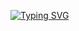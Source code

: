 [![Typing SVG](https://readme-typing-svg.herokuapp.com?font=Hack&color=%239315B7&lines=What's+up!+I'm+Khalid+-+aka+4MR4N11+ksad)](https://git.io/typing-svg)

<!--
**4MR4N11/4MR4N11** is a ✨ _special_ ✨ repository because its `README.md` (this file) appears on your GitHub profile.

Here are some ideas to get you started:

- 🔭 I’m currently working on ...
- 🌱 I’m currently learning ...
- 👯 I’m looking to collaborate on ...
- 🤔 I’m looking for help with ...
- 💬 Ask me about ...
- 📫 How to reach me: ...
- 😄 Pronouns: ...
- ⚡ Fun fact: ...
-->
